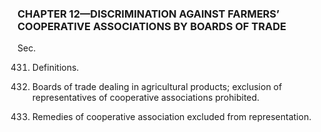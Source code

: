 ### **CHAPTER 12—DISCRIMINATION AGAINST FARMERS’ COOPERATIVE ASSOCIATIONS BY BOARDS OF TRADE** ###

Sec.

431. Definitions.

432. Boards of trade dealing in agricultural products; exclusion of representatives of cooperative associations prohibited.

433. Remedies of cooperative association excluded from representation.